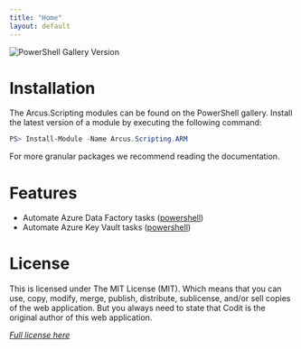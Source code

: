 ```yaml
---
title: "Home"
layout: default
---
```


![PowerShell Gallery Version](https://img.shields.io/powershellgallery/v/Arcus.Scripting.ARM)

# Installation

The Arcus.Scripting modules can be found on the PowerShell gallery.
Install the latest version of a module by executing the following command:

```powershell
PS> Install-Module -Name Arcus.Scripting.ARM
```

For more granular packages we recommend reading the documentation.

# Features

* Automate Azure Data Factory tasks ([powershell](featues/powershell/azure-data-factory))
* Automate Azure Key Vault tasks ([powershell](features/powershell/azure-key-vault))

# License
This is licensed under The MIT License (MIT). Which means that you can use, copy, modify, merge, publish, distribute, sublicense, and/or sell copies of the web application. But you always need to state that Codit is the original author of this web application.

*[Full license here](https://github.com/arcus-azure/arcus.scripting/blob/master/LICENSE)*
